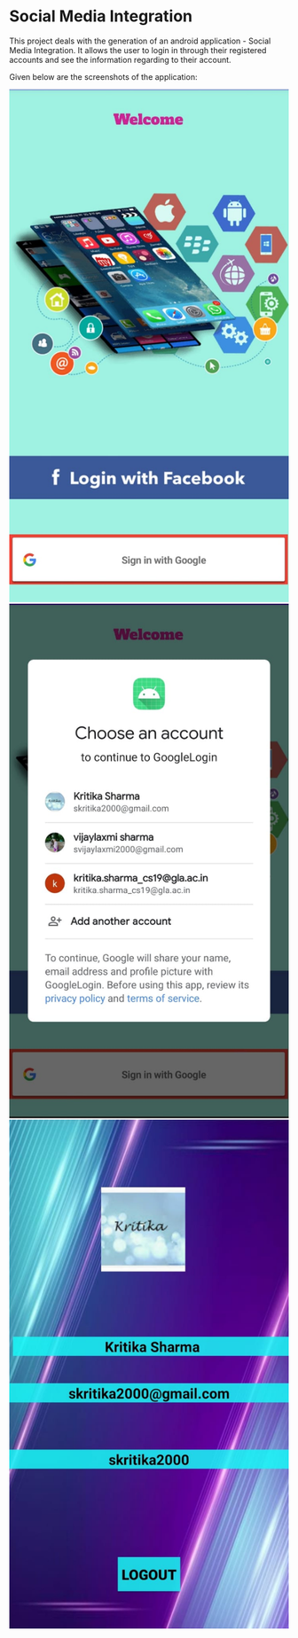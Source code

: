 #  Social Media Integration
This project deals with the generation of an android application - Social Media Integration.
It allows the user to login in through their registered accounts and see the information regarding to their account.

Given below are the screenshots of the application:

<img src="projectimage1.jpeg"/>
<img src="projectimage3.jpeg"/>
<img src="projectimage2.jpeg"/>

